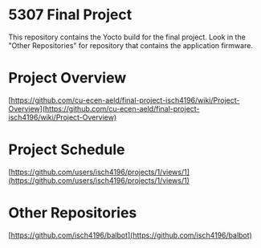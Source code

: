 # 5307 Final Project
This repository contains the Yocto build for the final project. Look in the "Other Repositories" for repository that contains the application firmware.
# Project Overview
[https://github.com/cu-ecen-aeld/final-project-isch4196/wiki/Project-Overview](https://github.com/cu-ecen-aeld/final-project-isch4196/wiki/Project-Overview)
# Project Schedule
[https://github.com/users/isch4196/projects/1/views/1](https://github.com/users/isch4196/projects/1/views/1)
# Other Repositories
[https://github.com/isch4196/balbot](https://github.com/isch4196/balbot)
